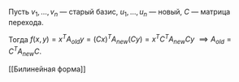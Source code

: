Пусть $v_{1}, \dots, v_{n}$ — старый базис, $u_{1},\dots, u_{n}$ — новый, $C$ — матрица перехода.

Тогда $f(x, y)=x^{T}A_{old}y=(Cx)^{T}A_{new}(Cy)=x^{T}C^{T}A_{new}Cy$ $\implies A_{old}=C^{T}A_{new}C$.

[[Билинейная форма]]
